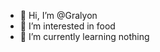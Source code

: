 - 👋 Hi, I’m @Gralyon
- 👀 I’m interested in food
- 🌱 I’m currently learning nothing

<!---
Gralyon/Gralyon is a ✨ special ✨ repository because its `README.md` (this file) appears on your GitHub profile.
You can click the Preview link to take a look at your changes.
--->
